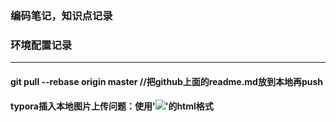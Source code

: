 ### 编码笔记，知识点记录
### 环境配置记录
--- 
#### git pull --rebase origin master //把github上面的readme.md放到本地再push
#### typora插入本地图片上传问题：使用'<img src="路径"/>'的html格式
